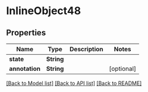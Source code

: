 # InlineObject48

## Properties
Name | Type | Description | Notes
------------ | ------------- | ------------- | -------------
**state** | **String** |  | 
**annotation** | **String** |  | [optional] 

[[Back to Model list]](../README.md#documentation-for-models) [[Back to API list]](../README.md#documentation-for-api-endpoints) [[Back to README]](../README.md)


